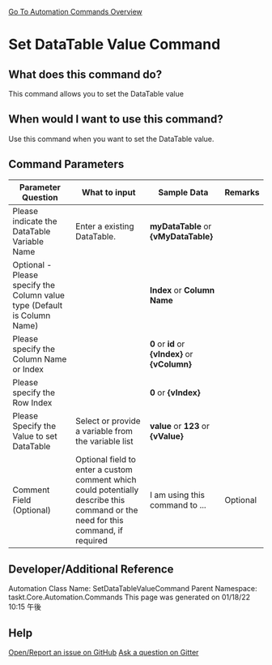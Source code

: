<!--TITLE: Set DataTable Value Command -->
<!-- SUBTITLE: a command in the DataTable Commands group. -->
[Go To Automation Commands Overview](/automation-commands.md)


# Set DataTable Value Command


## What does this command do?
This command allows you to set the DataTable value


## When would I want to use this command?
Use this command when you want to set the DataTable value.


## Command Parameters
| Parameter Question   	| What to input  	|  Sample Data 	| Remarks  	|
| ---                    | ---               | ---           | ---       |
|Please indicate the DataTable Variable Name|Enter a existing DataTable.|**myDataTable** or **{vMyDataTable}**||
|Optional - Please specify the Column value type (Default is Column Name)||**Index** or **Column Name**||
|Please specify the Column Name or Index||**0** or **id** or **{vIndex}** or **{vColumn}**||
|Please specify the Row Index||**0** or **{vIndex}**||
|Please Specify the Value to set DataTable|Select or provide a variable from the variable list|**value** or **123** or **{vValue}**||
|Comment Field (Optional)|Optional field to enter a custom comment which could potentially describe this command or the need for this command, if required|I am using this command to ...|Optional|














## Developer/Additional Reference
Automation Class Name: SetDataTableValueCommand
Parent Namespace: taskt.Core.Automation.Commands
This page was generated on 01/18/22 10:15 午後


## Help
[Open/Report an issue on GitHub](https://github.com/saucepleez/taskt/issues/new)
[Ask a question on Gitter](https://gitter.im/taskt-rpa/Lobby)
